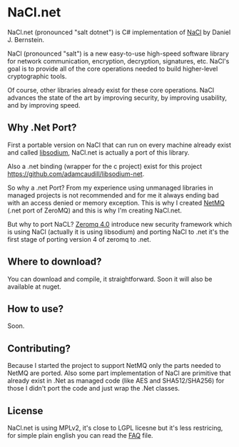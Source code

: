 # NaCl.net

NaCl.net (pronounced "salt dotnet") is C# implementation of [NaCl](http://nacl.cr.yp.to/) by Daniel J. Bernstein.

NaCl (pronounced "salt") is a new easy-to-use high-speed software library for network communication, encryption, decryption, signatures, etc. 
NaCl's goal is to provide all of the core operations needed to build higher-level cryptographic tools.

Of course, other libraries already exist for these core operations. NaCl advances the state of the art by improving security, by improving usability, and by improving speed.

## Why .Net Port?

First a portable version on NaCl that can run on every machine already exist and called [libsodium](https://github.com/jedisct1/libsodium), NaCl.net is actually a port of this library.

Also a .net binding (wrapper for the c project) exist for this project https://github.com/adamcaudill/libsodium-net.

So why a .net Port?  From my experience using unmanaged libraries in managed projects is not recommended and for me it always ending bad with an access denied or memory exception. 
This is why I created [NetMQ](httsp://github.com/zeromq/netmq) (.net port of ZeroMQ) and this is why I'm creating NaCl.net. 

But why to port NaCL? [Zeromq 4.0](http://zeromq.org/) introduce new security framework which is using NaCl (actually it is using libsodium) and porting NaCl to .net it's the first stage of porting version 4 of zeromq to .net.

## Where to download?

You can download and compile, it straightforward. Soon it will also be available at nuget.

## How to use?

Soon.

## Contributing?
Because I started the project to support NetMQ only the parts needed to NetMQ are ported.
Also some part implementation of NaCl are primitive that already exist in .Net as managed code (like AES and SHA512/SHA256) for those I didn't port the code and just wrap the .Net classes.

## License
NaCl.net is using MPLv2, it's close to LGPL licesne but it's less restricing, for simple plain english you can read the [FAQ](http://www.mozilla.org/MPL/2.0/FAQ.html) file.
